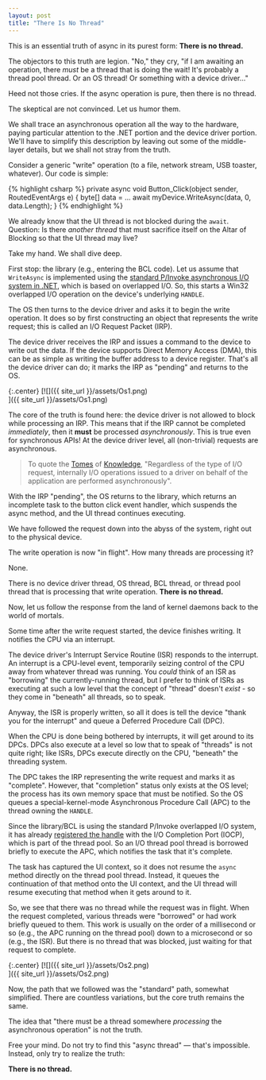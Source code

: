 ```yaml
---
layout: post
title: "There Is No Thread"
---
```

This is an essential truth of async in its purest form: **There is no thread.**

The objectors to this truth are legion. "No," they cry, "if I am awaiting an operation, there _must_ be a thread that is doing the wait! It's probably a thread pool thread. Or an OS thread! Or something with a device driver..."

Heed not those cries. If the async operation is pure, then there is no thread.

The skeptical are not convinced. Let us humor them.

We shall trace an asynchronous operation all the way to the hardware, paying particular attention to the .NET portion and the device driver portion. We'll have to simplify this description by leaving out some of the middle-layer details, but we shall not stray from the truth.

Consider a generic "write" operation (to a file, network stream, USB toaster, whatever). Our code is simple:

{% highlight csharp %}
private async void Button_Click(object sender, RoutedEventArgs e)
{
  byte[] data = ...
  await myDevice.WriteAsync(data, 0, data.Length);
}
{% endhighlight %}

We already know that the UI thread is not blocked during the `await`. Question: Is there _another thread_ that must sacrifice itself on the Altar of Blocking so that the UI thread may live?

Take my hand. We shall dive deep.

First stop: the library (e.g., entering the BCL code). Let us assume that `WriteAsync` is implemented using the [standard P/Invoke asynchronous I/O system in .NET](http://msdn.microsoft.com/en-us/library/system.threading.overlapped.aspx), which is based on overlapped I/O. So, this starts a Win32 overlapped I/O operation on the device's underlying `HANDLE`.

The OS then turns to the device driver and asks it to begin the write operation. It does so by first constructing an object that represents the write request; this is called an I/O Request Packet (IRP).

The device driver receives the IRP and issues a command to the device to write out the data. If the device supports Direct Memory Access (DMA), this can be as simple as writing the buffer address to a device register. That's all the device driver can do; it marks the IRP as "pending" and returns to the OS.

{:.center}
[![]({{ site_url }}/assets/Os1.png)  
]({{ site_url }}/assets/Os1.png)

The core of the truth is found here: the device driver is not allowed to block while processing an IRP. This means that if the IRP cannot be completed _immediately_, then it **must** be processed _asynchronously_. This is true even for synchronous APIs! At the device driver level, all (non-trivial) requests are asynchronous.

> To quote the [Tomes](http://www.amazon.com/gp/product/0735648735/ref=as_li_ss_tl?ie=UTF8&camp=1789&creative=390957&creativeASIN=0735648735&linkCode=as2&tag=stepheclearys-20) of [Knowledge](http://www.amazon.com/gp/product/0735665877/ref=as_li_ss_tl?ie=UTF8&camp=1789&creative=390957&creativeASIN=0735665877&linkCode=as2&tag=stepheclearys-20), "Regardless of the type of I/O request, internally I/O operations issued to a driver on behalf of the application are performed asynchronously".

With the IRP "pending", the OS returns to the library, which returns an incomplete task to the button click event handler, which suspends the async method, and the UI thread continues executing.

We have followed the request down into the abyss of the system, right out to the physical device.

The write operation is now "in flight". How many threads are processing it?

None.

There is no device driver thread, OS thread, BCL thread, or thread pool thread that is processing that write operation. **There is no thread.**

Now, let us follow the response from the land of kernel daemons back to the world of mortals.

Some time after the write request started, the device finishes writing. It notifies the CPU via an interrupt.

The device driver's Interrupt Service Routine (ISR) responds to the interrupt. An interrupt is a CPU-level event, temporarily seizing control of the CPU away from whatever thread was running. You _could_ think of an ISR as "borrowing" the currently-running thread, but I prefer to think of ISRs as executing at such a low level that the concept of "thread" doesn't _exist_ - so they come in "beneath" all threads, so to speak.

Anyway, the ISR is properly written, so all it does is tell the device "thank you for the interrupt" and queue a Deferred Procedure Call (DPC).

When the CPU is done being bothered by interrupts, it will get around to its DPCs. DPCs also execute at a level so low that to speak of "threads" is not quite right; like ISRs, DPCs execute directly on the CPU, "beneath" the threading system.

The DPC takes the IRP representing the write request and marks it as "complete". However, that "completion" status only exists at the OS level; the process has its own memory space that must be notified. So the OS queues a special-kernel-mode Asynchronous Procedure Call (APC) to the thread owning the `HANDLE`.

Since the library/BCL is using the standard P/Invoke overlapped I/O system, it has already [registered the handle](http://msdn.microsoft.com/en-us/library/system.threading.threadpool.bindhandle.aspx) with the I/O Completion Port (IOCP), which is part of the thread pool. So an I/O thread pool thread is borrowed briefly to execute the APC, which notifies the task that it's complete.

The task has captured the UI context, so it does not resume the `async` method directly on the thread pool thread. Instead, it queues the continuation of that method onto the UI context, and the UI thread will resume executing that method when it gets around to it.

So, we see that there was no thread while the request was in flight. When the request completed, various threads were "borrowed" or had work briefly queued to them. This work is usually on the order of a millisecond or so (e.g., the APC running on the thread pool) down to a microsecond or so (e.g., the ISR). But there is no thread that was blocked, just waiting for that request to complete.

{:.center}
[![]({{ site_url }}/assets/Os2.png)  
]({{ site_url }}/assets/Os2.png)

Now, the path that we followed was the "standard" path, somewhat simplified. There are countless variations, but the core truth remains the same.

The idea that "there must be a thread somewhere _processing_ the asynchronous operation" is not the truth.

Free your mind. Do not try to find this "async thread" — that's impossible. Instead, only try to realize the truth:

**There is no thread.**

